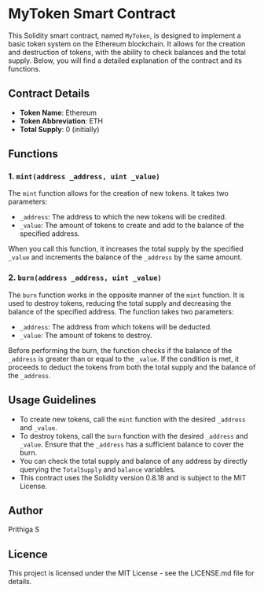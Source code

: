 # MyToken Smart Contract

This Solidity smart contract, named `MyToken`, is designed to implement a basic token system on the Ethereum blockchain. It allows for the creation and destruction of tokens, with the ability to check balances and the total supply. Below, you will find a detailed explanation of the contract and its functions.

## Contract Details

- **Token Name**: Ethereum
- **Token Abbreviation**: ETH
- **Total Supply**: 0 (initially)

## Functions

### 1. `mint(address _address, uint _value)`

The `mint` function allows for the creation of new tokens. It takes two parameters:
- `_address`: The address to which the new tokens will be credited.
- `_value`: The amount of tokens to create and add to the balance of the specified address.

When you call this function, it increases the total supply by the specified `_value` and increments the balance of the `_address` by the same amount.

### 2. `burn(address _address, uint _value)`

The `burn` function works in the opposite manner of the `mint` function. It is used to destroy tokens, reducing the total supply and decreasing the balance of the specified address. The function takes two parameters:
- `_address`: The address from which tokens will be deducted.
- `_value`: The amount of tokens to destroy.

Before performing the burn, the function checks if the balance of the `_address` is greater than or equal to the `_value`. If the condition is met, it proceeds to deduct the tokens from both the total supply and the balance of the `_address`.

## Usage Guidelines

- To create new tokens, call the `mint` function with the desired `_address` and `_value`.
- To destroy tokens, call the `burn` function with the desired `_address` and `_value`. Ensure that the `_address` has a sufficient balance to cover the burn.
- You can check the total supply and balance of any address by directly querying the `TotalSupply` and `balance` variables.
- This contract uses the Solidity version 0.8.18 and is subject to the MIT License.

## Author

Prithiga S

## Licence

This project is licensed under the MIT License - see the LICENSE.md file for details.
